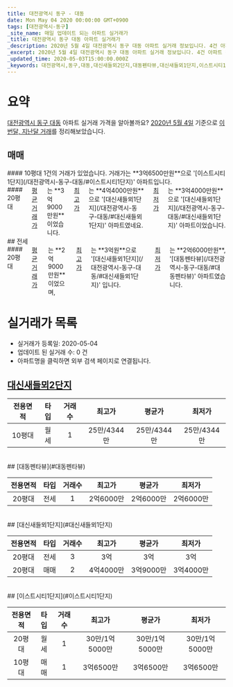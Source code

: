 ```yaml
---
title: 대전광역시 동구 - 대동
date: Mon May 04 2020 00:00:00 GMT+0900
tags: [대전광역시-동구]
_site_name: 매일 업데이트 되는 아파트 실거래가
_title: 대전광역시 동구 대동 아파트 실거래가
_description: 2020년 5월 4일 대전광역시 동구 대동 아파트 실거래 정보입니다. 4건 아파트 정보가 있습니다.
_excerpt: 2020년 5월 4일 대전광역시 동구 대동 아파트 실거래 정보입니다. 4건 아파트 정보가 있습니다.
_updated_time: 2020-05-03T15:00:00.000Z
_keywords: 대전광역시,동구,대동,대신새들뫼2단지,대동펜타뷰,대신새들뫼1단지,이스트시티1단지
---
```





# 요약
<ins>대전광역시 동구 대동</ins> 아파트 실거래 가격을 알아볼까요? <ins>2020년 5월 4일</ins> 기준으로 <ins>이번달, 지난달 거래</ins>를 정리해보았습니다.

## 매매
<div class="container">
<div class="six columns" markdown="1">
#### 10평대
1건의 거래가 있었습니다. 거래가는 **3억6500만원**으로 '[이스트시티1단지](/대전광역시-동구-대동/#이스트시티1단지)' 아파트입니다.
</div>
<div class="six columns" markdown="1">
#### 20평대
<ins>평균 거래가</ins>는 **3억9000만원**이었습니다. <ins>최고가</ins>는 **4억4000만원**으로 '[대신새들뫼1단지](/대전광역시-동구-대동/#대신새들뫼1단지)' 아파트였네요. <ins>최저가</ins>는 **3억4000만원**으로 '[대신새들뫼1단지](/대전광역시-동구-대동/#대신새들뫼1단지)' 아파트이었습니다.
</div>
</div>
## 전세
<div class="container">
<div class="twelve columns" markdown="1">
#### 20평대
<ins>평균 거래가</ins>는 **2억9000만원**이었으며, <ins>최고가</ins>는 **3억원**으로 '[대신새들뫼1단지](/대전광역시-동구-대동/#대신새들뫼1단지)' 입니다. <ins>최저가</ins>는 **2억6000만원**, '[대동펜타뷰](/대전광역시-동구-대동/#대동펜타뷰)' 아파트였습니다.
</div>
</div>



# 실거래가 목록
- 실거래가 등록일: 2020-05-04
- 업데이트 된 실거래 수: 0 건
- 아파트명을 클릭하면 외부 검색 페이지로 연결됩니다.

## [대신새들뫼2단지](#대신새들뫼2단지)

|전용면적|타입|거래수|최고가|평균가|최저가|
|:---:|:---:|:---:|:---:|:---:|:---:|
|10평대|<span class="deal-type-3">월세</span>|1|25만/4344만|25만/4344만|25만/4344만|

<br/>
## [대동펜타뷰](#대동펜타뷰)

|전용면적|타입|거래수|최고가|평균가|최저가|
|:---:|:---:|:---:|:---:|:---:|:---:|
|20평대|<span class="deal-type-2">전세</span>|1|2억6000만|2억6000만|2억6000만|

<br/>
## [대신새들뫼1단지](#대신새들뫼1단지)

|전용면적|타입|거래수|최고가|평균가|최저가|
|:---:|:---:|:---:|:---:|:---:|:---:|
|20평대|<span class="deal-type-2">전세</span>|3|3억|3억|3억|
|20평대|<span class="deal-type-1">매매</span>|2|4억4000만|3억9000만|3억4000만|

<br/>
## [이스트시티1단지](#이스트시티1단지)

|전용면적|타입|거래수|최고가|평균가|최저가|
|:---:|:---:|:---:|:---:|:---:|:---:|
|20평대|<span class="deal-type-3">월세</span>|1|30만/1억5000만|30만/1억5000만|30만/1억5000만|
|10평대|<span class="deal-type-1">매매</span>|1|3억6500만|3억6500만|3억6500만|

<br/>



